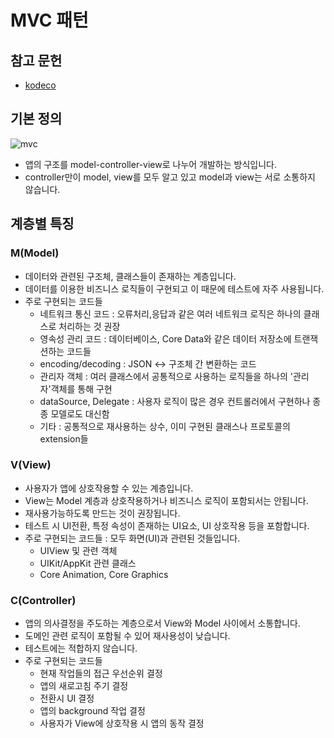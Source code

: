 # MVC 패턴
## 참고 문헌
- [kodeco](https://www.kodeco.com/1000705-model-view-controller-mvc-in-ios-a-modern-approach)
## 기본 정의
![mvc](https://koenig-media.raywenderlich.com/uploads/2019/01/01-MVC-Diagram.png)

- 앱의 구조를 model-controller-view로 나누어 개발하는 방식입니다.
- controller만이 model, view를 모두 알고 있고 model과 view는 서로 소통하지 않습니다.
## 계층별 특징
### M(Model)
- 데이터와 관련된 구조체, 클래스들이 존재하는 계층입니다.
- 데이터를 이용한 비즈니스 로직들이 구현되고 이 때문에 테스트에 자주 사용됩니다.
- 주로 구현되는 코드들
  - 네트워크 통신 코드 : 오류처리,응답과 같은 여러 네트워크 로직은 하나의 클래스로 처리하는 것 권장
  - 영속성 관리 코드 : 데이터베이스, Core Data와 같은 데이터 저장소에 트랜잭션하는 코드들
  - encoding/decoding : JSON <-> 구조체 간 변환하는 코드
  - 관리자 객체 : 여러 클래스에서 공통적으로 사용하는 로직들을 하나의 '관리자'객체를 통해 구현
  - dataSource, Delegate : 사용자 로직이 많은 경우 컨트롤러에서 구현하나 종종 모델로도 대신함
  - 기타 : 공통적으로 재사용하는 상수, 이미 구현된 클래스나 프로토콜의 extension들

### V(View)
- 사용자가 앱에 상호작용할 수 있는 계층입니다.
- View는 Model 계층과 상호작용하거나 비즈니스 로직이 포함되서는 안됩니다.
- 재사용가능하도록 만드는 것이 권장됩니다.
- 테스트 시 UI전환, 특정 속성이 존재하는 UI요소, UI 상호작용 등을 포함합니다.
- 주로 구현되는 코드들 : 모두 화면(UI)과 관련된 것들입니다.
  - UIView 및 관련 객체
  - UIKit/AppKit 관련 클래스
  - Core Animation, Core Graphics
  
### C(Controller)
- 앱의 의사결정을 주도하는 계층으로서 View와 Model 사이에서 소통합니다.
- 도메인 관련 로직이 포함될 수 있어 재사용성이 낮습니다.
- 테스트에는 적합하지 않습니다.
- 주로 구현되는 코드들
  - 현재 작업들의 접근 우선순위 결정
  - 앱의 새로고침 주기 결정
  - 전환시 UI 결정
  - 앱의 background 작업 결정
  - 사용자가 View에 상호작용 시 앱의 동작 결정
